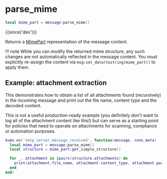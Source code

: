 # parse_mime

```lua
local mime_part = message:parse_mime()
```

{{since('dev')}}

Returns a [MimePart](../mimepart/index.md) representation of the message content.

!!! note
    While you can modify the returned mime structure, any such changes are not
    automatically reflected in the message content.  You must explicitly re-assign
    the content via `msg:set_data(tostring(mime_part))` to apply them.

## Example: attachment extraction

This demonstrates how to obtain a list of all attachments found (recursively)
in the incoming message and print out the file name, content type and the
decoded content.

This is not a useful production-ready example (you definitely don't want to log
all of the attachment content like this!) but can serve as a starting point for
policies that need to operate on attachments for scanning, compliance or
automation purposes.

```lua
kumo.on('smtp_server_message_received', function(message, conn_meta)
  local mime_part = message:parse_mime()
  local structure = mime_part:get_simple_structure()

  for _, attachment in ipairs(structure.attachments) do
    print(attachment.file_name, attachment.content_type, attachment.part.body)
  end
end)
```
